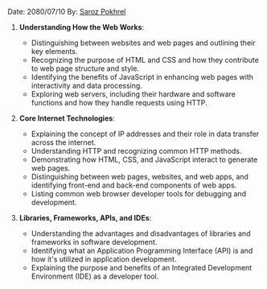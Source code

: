 Date: 2080/07/10
By: [Saroz Pokhrel](https://www.sarozpokhrel.com.np)

1. **Understanding How the Web Works**:
    
    - Distinguishing between websites and web pages and outlining their key elements.
    - Recognizing the purpose of HTML and CSS and how they contribute to web page structure and style.
    - Identifying the benefits of JavaScript in enhancing web pages with interactivity and data processing.
    - Exploring web servers, including their hardware and software functions and how they handle requests using HTTP.
2. **Core Internet Technologies**:
    
    - Explaining the concept of IP addresses and their role in data transfer across the internet.
    - Understanding HTTP and recognizing common HTTP methods.
    - Demonstrating how HTML, CSS, and JavaScript interact to generate web pages.
    - Distinguishing between web pages, websites, and web apps, and identifying front-end and back-end components of web apps.
    - Listing common web browser developer tools for debugging and development.
3. **Libraries, Frameworks, APIs, and IDEs**:
    
    - Understanding the advantages and disadvantages of libraries and frameworks in software development.
    - Identifying what an Application Programming Interface (API) is and how it's utilized in application development.
    - Explaining the purpose and benefits of an Integrated Development Environment (IDE) as a developer tool.